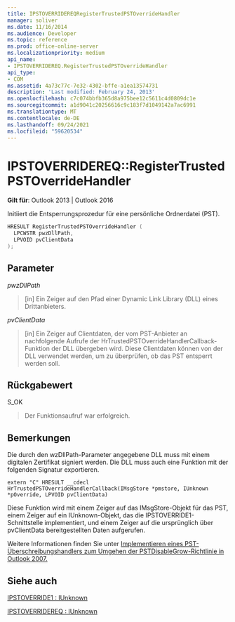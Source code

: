 ```yaml
---
title: IPSTOVERRIDEREQRegisterTrustedPSTOverrideHandler
manager: soliver
ms.date: 11/16/2014
ms.audience: Developer
ms.topic: reference
ms.prod: office-online-server
ms.localizationpriority: medium
api_name:
- IPSTOVERRIDEREQ.RegisterTrustedPSTOverrideHandler
api_type:
- COM
ms.assetid: 4a73c77c-7e32-4302-bffe-a1ea13574731
description: 'Last modified: February 24, 2013'
ms.openlocfilehash: c7c074bbfb365d8a975bee12c5611c4d0809dc1e
ms.sourcegitcommit: a1d9041c20256616c9c183f7d1049142a7ac6991
ms.translationtype: MT
ms.contentlocale: de-DE
ms.lasthandoff: 09/24/2021
ms.locfileid: "59620534"
---
```

# <a name="ipstoverridereqregistertrustedpstoverridehandler"></a>IPSTOVERRIDEREQ::RegisterTrustedPSTOverrideHandler

 
  
**Gilt für**: Outlook 2013 | Outlook 2016 
  
Initiiert die Entsperrungsprozedur für eine persönliche Ordnerdatei (PST).
  
```cpp
HRESULT RegisterTrustedPSTOverrideHandler (
  LPCWSTR pwzDllPath, 
  LPVOID pvClientData
); 

```

## <a name="parameters"></a>Parameter

 _pwzDllPath_
  
> [in] Ein Zeiger auf den Pfad einer Dynamic Link Library (DLL) eines Drittanbieters.
    
 _pvClientData_
  
> [in] Ein Zeiger auf Clientdaten, der vom PST-Anbieter an nachfolgende Aufrufe der HrTrustedPSTOverrideHandlerCallback-Funktion der DLL übergeben wird. Diese Clientdaten können von der DLL verwendet werden, um zu überprüfen, ob das PST entsperrt werden soll.
    
## <a name="return-value"></a>Rückgabewert

S_OK
  
> Der Funktionsaufruf war erfolgreich.
    
## <a name="remarks"></a>Bemerkungen

Die durch den wzDllPath-Parameter angegebene DLL muss mit einem digitalen Zertifikat signiert werden. Die DLL muss auch eine Funktion mit der folgenden Signatur exportieren.
  
```
extern "C" HRESULT __cdecl HrTrustedPSTOverrideHandlerCallback(IMsgStore *pmstore, IUnknown *pOverride, LPVOID pvClientData)
```

Diese Funktion wird mit einem Zeiger auf das IMsgStore-Objekt für das PST, einem Zeiger auf ein IUnknown-Objekt, das die IPSTOVERRIDE1-Schnittstelle implementiert, und einem Zeiger auf die ursprünglich über pvClientData bereitgestellten Daten aufgerufen.
  
Weitere Informationen finden Sie unter [Implementieren eines PST-Überschreibungshandlers zum Umgehen der PSTDisableGrow-Richtlinie in Outlook 2007.](https://support.microsoft.com/kb/956070)
  
## <a name="see-also"></a>Siehe auch



[IPSTOVERRIDE1 : IUnknown](ipstoverride1iunknown.md)
  
[IPSTOVERRIDEREQ : IUnknown](ipstoverridereqiunknown.md)

